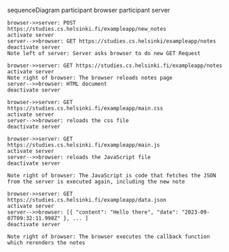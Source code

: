 sequenceDiagram
    participant browser
    participant server

    browser->>server: POST https://studies.cs.helsinki.fi/exampleapp/new_notes
    activate server
    server-->>browser: GET https://studies.cs.helsinki/exampleapp/notes
    deactivate server
    Note left of server: Server asks browser to do new GET Request

    browser->>server: GET https://studies.cs.helsinki.fi/exampleapp/notes
    activate server
    Note right of browser: The browser reloads notes page
    server-->>browser: HTML document
    deactivate server

    browser->>server: GET https://studies.cs.helsinki.fi/exampleapp/main.css
    activate server
    server-->>browser: reloads the css file
    deactivate server

    browser->>server: GET https://studies.cs.helsinki.fi/exampleapp/main.js
    activate server
    server-->>browser: reloads the JavaScript file
    deactivate server

    Note right of browser: The JavaScript is code that fetches the JSON from the server is executed again, including the new note

    browser->>server: GET https://studies.cs.helsinki.fi/exampleapp/data.json
    activate server
    server-->>browser: [{ "content": "Hello there", "date": "2023-09-07T09:32:11.998Z" }, ... ]
    deactivate server

    Note right of browser: The browser executes the callback function which rerenders the notes
